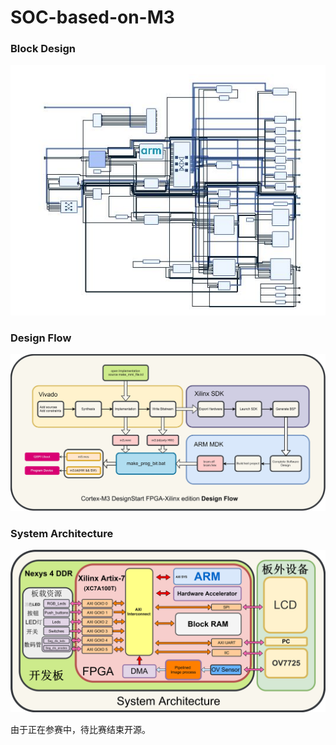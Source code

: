 # SOC-based-on-M3



### Block Design

![block_design](./picture/block_design.jpg)

### Design Flow

![design_flow](./picture/design_flow.jpg)



### System Architecture

![design_flow](./picture/system_architecture.jpg)



由于正在参赛中，待比赛结束开源。